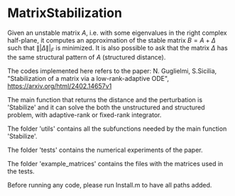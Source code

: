 # MatrixStabilization
Given an unstable matrix $A$, i.e. with some eigenvalues in the right complex half-plane, it computes an approximation of the stable matrix $B=A+\Delta$ such that $\||\Delta\||_F$ is minimized. It is also possible to ask that the matrix $\Delta$ has the same structural pattern of $A$ (structured distance).

The codes implemented here refers to the paper: N. Guglielmi, S.Sicilia, "Stabilization of a matrix via a low-rank-adaptive ODE", https://arxiv.org/html/2402.14657v1

The main function that returns the distance and the perturbation is 'Stabilize' and it can solve the both the unstructured and structured problem, with adaptive-rank or fixed-rank integrator.

The folder 'utils' contains all the subfunctions needed by the main function 'Stabilize'.

The folder 'tests' contains the numerical experiments of the paper. 

The folder 'example_matrices' contains the files with the matrices used in the tests.

Before running any code, please run Install.m to have all paths added. 



